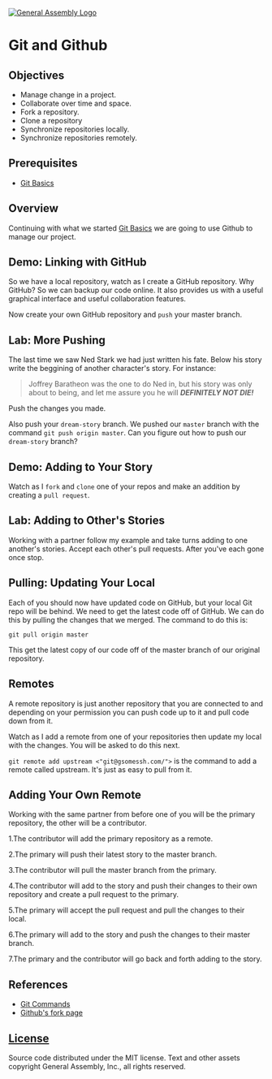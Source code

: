 [![General Assembly Logo](https://camo.githubusercontent.com/1a91b05b8f4d44b5bbfb83abac2b0996d8e26c92/687474703a2f2f692e696d6775722e636f6d2f6b6538555354712e706e67)](https://generalassemb.ly/education/web-development-immersive)

# Git and Github

## Objectives

-  Manage change in a project.
-  Collaborate over time and space.
-  Fork a repository.
-  Clone a repository
-  Synchronize repositories locally.
-  Synchronize repositories remotely.


## Prerequisites

- [Git Basics](https://github.com/ga-wdi-boston/git-basics)

## Overview

Continuing with what we started [Git Basics](https://github.com/ga-wdi-boston/git-basics) we are going to use Github
to manage our project.

## Demo: Linking with GitHub

So we have a local repository, watch as I create a GitHub repository. Why
GitHub? So we can backup our code online. It also provides us with a useful
graphical interface and useful collaboration features.

Now create your own GitHub repository and `push` your master branch.

## Lab: More Pushing

The last time we saw Ned Stark we had just written his fate.  Below his story
write the beggining of another character's story.  For instance:


> Joffrey Baratheon was the one to do Ned in, but his story was only about to
> being, and let me assure you he will ___DEFINITELY NOT DIE!___

Push the changes you made.

Also push your `dream-story` branch.  We pushed our `master` branch with the
command `git push origin master`.  Can you figure out how to push our
`dream-story` branch?

## Demo: Adding to Your Story

Watch as I `fork` and `clone` one of your repos and make an addition by
creating a `pull request`.

## Lab: Adding to Other's Stories

Working with a partner follow my example and take turns adding to one another's
stories. Accept each other's pull requests.  After you've each gone once stop.

## Pulling: Updating Your Local

Each of you should now have updated code on GitHub, but your local Git repo
will be behind.  We need to get the latest code off of GitHub.  We can do this
by pulling the changes that we merged.  The command to do this is:

`git pull origin master`

This get the latest copy of our code off of the master branch of our original
repository.

## Remotes

A remote repository is just another repository that you are connected to and
depending on your permission you can push code up to it and pull code down from
it.

Watch as I add a remote from one of your repositories then update my local with
the changes. You will be asked to do this next.

`git remote add upstream <"git@gsomessh.com/">` is the command to add a remote
called upstream.  It's just as easy to pull from it.

## Adding Your Own Remote

Working with the same partner from before one of you will be the primary
repository, the other will be a contributor.

1.The contributor will add the primary repository as a remote.

2.The primary will push their latest story to the master branch.

3.The contributor will pull the master branch from the primary.

4.The contributor will add to the story and push their changes to their own
repository and create a pull request to the primary.

5.The primary will accept the pull request and pull the changes to their local.

6.The primary will add to the story and push the changes to their master branch.

7.The primary and the contributor will go back and forth adding to the story.

## References

- [Git Commands](command-reference.md)
- [Github's fork page](https://help.github.com/articles/fork-a-repo/)

## [License](LICENSE)

Source code distributed under the MIT license. Text and other assets copyright
General Assembly, Inc., all rights reserved.
